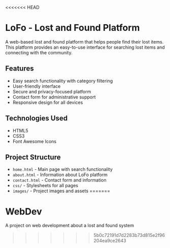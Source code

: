 <<<<<<< HEAD
# LoFo - Lost and Found Platform

A web-based lost and found platform that helps people find their lost items. This platform provides an easy-to-use interface for searching lost items and connecting with the community.

## Features

- Easy search functionality with category filtering
- User-friendly interface
- Secure and privacy-focused platform
- Contact form for administrative support
- Responsive design for all devices

## Technologies Used

- HTML5
- CSS3
- Font Awesome Icons

## Project Structure

- `home.html` - Main page with search functionality
- `about.html` - Information about LoFo platform
- `contact.html` - Contact form and information
- `css/` - Stylesheets for all pages
- `images/` - Project images and assets
=======
# WebDev
A project on web development about  a lost and found system
>>>>>>> 5b0c72191d7d2283b73d815e2f96204ea9ce2643
